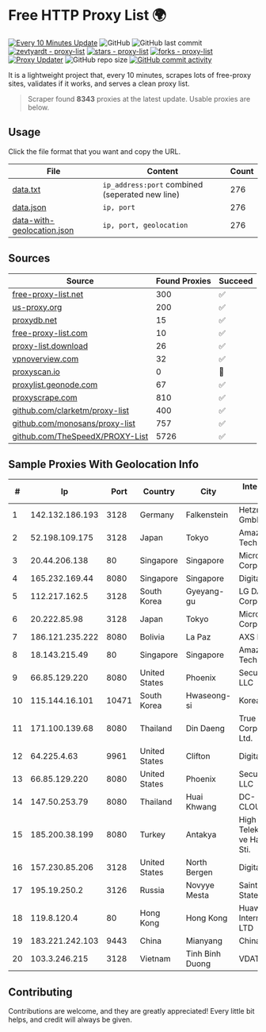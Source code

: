 
# Free HTTP Proxy List 🌍

[![Every 10 Minutes Update](https://github.com/mertguvencli/http-proxy-list/actions/workflows/main.yml/badge.svg?branch=main)](https://github.com/mertguvencli/http-proxy-list/actions/workflows/main.yml)
![GitHub](https://img.shields.io/github/license/mertguvencli/http-proxy-list)
![GitHub last commit](https://img.shields.io/github/last-commit/mertguvencli/http-proxy-list)
[![zevtyardt - proxy-list](https://img.shields.io/static/v1?label=zevtyardt&message=proxy-list&color=blue&logo=github)](https://github.com/zevtyardt/proxy-list "Go to GitHub repo")
[![stars - proxy-list](https://img.shields.io/github/stars/zevtyardt/proxy-list?style=social)](https://github.com/zevtyardt/proxy-list)
[![forks - proxy-list](https://img.shields.io/github/forks/zevtyardt/proxy-list?style=social)](https://github.com/zevtyardt/proxy-list)
[![Proxy Updater](https://github.com/zevtyardt/proxy-list/workflows/Proxy%20Updater/badge.svg)](https://github.com/zevtyardt/proxy-list/actions?query=workflow:"Proxy+Updater")
![GitHub repo size](https://img.shields.io/github/repo-size/zevtyardt/proxy-list)
[![GitHub commit activity](https://img.shields.io/github/commit-activity/m/zevtyardt/proxy-list?logo=commits)](https://github.com/zevtyardt/proxy-list/commits/main)

It is a lightweight project that, every 10 minutes, scrapes lots of free-proxy sites, validates if it works, and serves a clean proxy list.

> Scraper found **8343** proxies at the latest update. Usable proxies are below.

## Usage

Click the file format that you want and copy the URL.

|File|Content|Count|
|----|-------|-----|
|[data.txt](https://raw.githubusercontent.com/mertguvencli/http-proxy-list/main/proxy-list/data.txt)|`ip_address:port` combined (seperated new line)|276|
|[data.json](https://raw.githubusercontent.com/mertguvencli/http-proxy-list/main/proxy-list/data.json)|`ip, port`|276|
|[data-with-geolocation.json](https://raw.githubusercontent.com/mertguvencli/http-proxy-list/main/proxy-list/data-with-geolocation.json)|`ip, port, geolocation`|276|

## Sources

|Source|Found Proxies|Succeed|
|------|-------------|-------|
|[free-proxy-list.net](https://free-proxy-list.net)|300|✅|
|[us-proxy.org](https://www.us-proxy.org)|200|✅|
|[proxydb.net](http://proxydb.net)|15|✅|
|[free-proxy-list.com](https://free-proxy-list.com/?page=&port=&type%5B%5D=http&type%5B%5D=https&up_time=0&search=Search)|10|✅|
|[proxy-list.download](https://www.proxy-list.download/HTTP)|26|✅|
|[vpnoverview.com](https://vpnoverview.com/privacy/anonymous-browsing/free-proxy-servers)|32|✅|
|[proxyscan.io](https://www.proxyscan.io)|0|🚫|
|[proxylist.geonode.com](https://proxylist.geonode.com/api/proxy-list?limit=300&page=1&sort_by=lastChecked&sort_type=desc&protocols=http,https)|67|✅|
|[proxyscrape.com](https://api.proxyscrape.com/v2/?request=displayproxies&protocol=http&timeout=10000&country=all&ssl=all&anonymity=all)|810|✅|
|[github.com/clarketm/proxy-list](https://raw.githubusercontent.com/clarketm/proxy-list/master/proxy-list-raw.txt)|400|✅|
|[github.com/monosans/proxy-list](https://raw.githubusercontent.com/monosans/proxy-list/main/proxies/http.txt)|757|✅|
|[github.com/TheSpeedX/PROXY-List](https://raw.githubusercontent.com/TheSpeedX/PROXY-List/master/http.txt)|5726|✅|


## Sample Proxies With Geolocation Info

|#|Ip|Port|Country|City|Internet Service Provider|
|-|--|----|-------|----|-------------------------|
|1|142.132.186.193|3128|Germany|Falkenstein|Hetzner Online GmbH|
|2|52.198.109.175|3128|Japan|Tokyo|Amazon Technologies Inc.|
|3|20.44.206.138|80|Singapore|Singapore|Microsoft Corporation|
|4|165.232.169.44|8080|Singapore|Singapore|DigitalOcean, LLC|
|5|112.217.162.5|3128|South Korea|Gyeyang-gu|LG DACOM Corporation|
|6|20.222.85.98|3128|Japan|Tokyo|Microsoft Corporation|
|7|186.121.235.222|8080|Bolivia|La Paz|AXS Bolivia S. A.|
|8|18.143.215.49|80|Singapore|Singapore|Amazon Technologies Inc.|
|9|66.85.129.220|8080|United States|Phoenix|Secured Servers LLC|
|10|115.144.16.101|10471|South Korea|Hwaseong-si|Korea Telecom|
|11|171.100.139.68|8080|Thailand|Din Daeng|True Internet Corporation CO. Ltd.|
|12|64.225.4.63|9961|United States|Clifton|DigitalOcean, LLC|
|13|66.85.129.220|8080|United States|Phoenix|Secured Servers LLC|
|14|147.50.253.79|8080|Thailand|Huai Khwang|DC-CLOUDFOREST3|
|15|185.200.38.199|8080|Turkey|Antakya|High Speed Telekomunikasyon ve Hab. Hiz. Ltd. Sti.|
|16|157.230.85.206|3128|United States|North Bergen|DigitalOcean, LLC|
|17|195.19.250.2|3126|Russia|Novyye Mesta|Saint Petersburg State University|
|18|119.8.120.4|80|Hong Kong|Hong Kong|Huawei International Pte. LTD|
|19|183.221.242.103|9443|China|Mianyang|China Mobile|
|20|103.3.246.215|3128|Vietnam|Tinh Binh Duong|VDATA|



## Contributing

Contributions are welcome, and they are greatly appreciated! Every
little bit helps, and credit will always be given.

